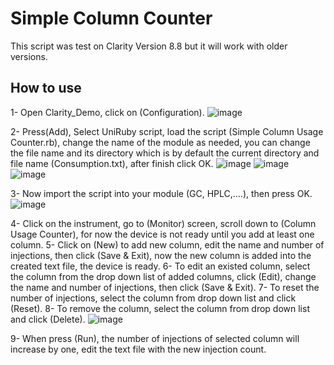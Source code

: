 # Simple Column Counter
This script was test on Clarity Version 8.8 but it will work with older versions.

## How to use
1-	Open Clarity_Demo, click on (Configuration).
 ![image](https://user-images.githubusercontent.com/25401184/215547056-0646c7d8-ed90-4b0a-bda2-aa6150bce5f8.png)

2-	Press(Add), Select UniRuby script, load the script (Simple Column Usage Counter.rb), change the name of the module as needed, you can change the file name and its directory which is by default the current directory and file name (Consumption.txt), after finish click OK.
 ![image](https://user-images.githubusercontent.com/25401184/215547093-138ac41e-40ba-454b-a98d-064522c6a395.png)
![image](https://user-images.githubusercontent.com/25401184/215547168-a2124e6a-95ac-4ee9-ba74-91084d4367e2.png)
![image](https://user-images.githubusercontent.com/25401184/215547221-898d4699-a6cf-4ff7-b00e-132c4f9ae014.png)

3-	Now import the script into your module (GC, HPLC,….), then press OK.
![image](https://user-images.githubusercontent.com/25401184/215547271-310146d0-d834-4aa5-9b79-cfc1cc0b5140.png)

4-	Click on the instrument, go to (Monitor) screen, scroll down to (Column Usage Counter), for now the device is not ready until you add at least one column.
5-	Click on (New) to add new column, edit the name and number of injections, then click (Save & Exit), now the new column is added into the created text file, the device is ready.
6-	To edit an existed column, select the column from the drop down list of added columns, click (Edit), change the name and number of injections, then click (Save & Exit).
7-	To reset the number of injections, select the column from drop down list and click (Reset).
8-	To remove the column, select the column from drop down list and click (Delete).
 ![image](https://user-images.githubusercontent.com/25401184/215547324-388b07a3-151f-4d9c-aa30-18b88f6b6270.png)

9-	When press (Run), the number of injections of selected column will increase by one, edit the text file with the new injection count.
